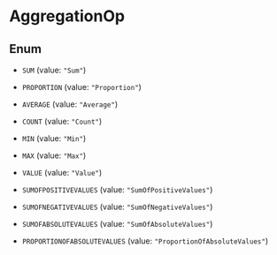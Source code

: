 

# AggregationOp

## Enum


* `SUM` (value: `"Sum"`)

* `PROPORTION` (value: `"Proportion"`)

* `AVERAGE` (value: `"Average"`)

* `COUNT` (value: `"Count"`)

* `MIN` (value: `"Min"`)

* `MAX` (value: `"Max"`)

* `VALUE` (value: `"Value"`)

* `SUMOFPOSITIVEVALUES` (value: `"SumOfPositiveValues"`)

* `SUMOFNEGATIVEVALUES` (value: `"SumOfNegativeValues"`)

* `SUMOFABSOLUTEVALUES` (value: `"SumOfAbsoluteValues"`)

* `PROPORTIONOFABSOLUTEVALUES` (value: `"ProportionOfAbsoluteValues"`)




